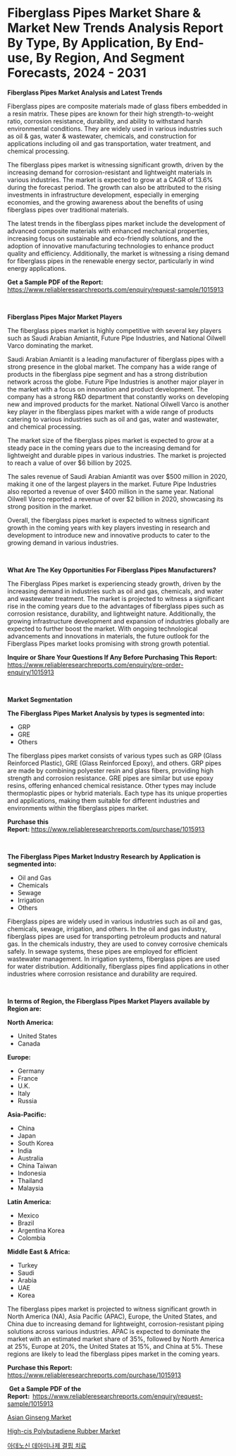 <p><h1>Fiberglass Pipes Market Share & Market New Trends Analysis Report By Type, By Application, By End-use, By Region, And Segment Forecasts, 2024 - 2031</h1></p><p><strong>Fiberglass Pipes Market Analysis and Latest Trends</strong></p>
<p><p>Fiberglass pipes are composite materials made of glass fibers embedded in a resin matrix. These pipes are known for their high strength-to-weight ratio, corrosion resistance, durability, and ability to withstand harsh environmental conditions. They are widely used in various industries such as oil & gas, water & wastewater, chemicals, and construction for applications including oil and gas transportation, water treatment, and chemical processing.</p><p>The fiberglass pipes market is witnessing significant growth, driven by the increasing demand for corrosion-resistant and lightweight materials in various industries. The market is expected to grow at a CAGR of 13.6% during the forecast period. The growth can also be attributed to the rising investments in infrastructure development, especially in emerging economies, and the growing awareness about the benefits of using fiberglass pipes over traditional materials.</p><p>The latest trends in the fiberglass pipes market include the development of advanced composite materials with enhanced mechanical properties, increasing focus on sustainable and eco-friendly solutions, and the adoption of innovative manufacturing technologies to enhance product quality and efficiency. Additionally, the market is witnessing a rising demand for fiberglass pipes in the renewable energy sector, particularly in wind energy applications.</p></p>
<p><strong>Get a Sample PDF of the Report:&nbsp;</strong> <a href="https://www.reliableresearchreports.com/enquiry/request-sample/1015913">https://www.reliableresearchreports.com/enquiry/request-sample/1015913</a></p>
<p>&nbsp;</p>
<p><strong>Fiberglass Pipes Major Market Players</strong></p>
<p><p>The fiberglass pipes market is highly competitive with several key players such as Saudi Arabian Amiantit, Future Pipe Industries, and National Oilwell Varco dominating the market. </p><p>Saudi Arabian Amiantit is a leading manufacturer of fiberglass pipes with a strong presence in the global market. The company has a wide range of products in the fiberglass pipe segment and has a strong distribution network across the globe. Future Pipe Industries is another major player in the market with a focus on innovation and product development. The company has a strong R&D department that constantly works on developing new and improved products for the market. National Oilwell Varco is another key player in the fiberglass pipes market with a wide range of products catering to various industries such as oil and gas, water and wastewater, and chemical processing.</p><p>The market size of the fiberglass pipes market is expected to grow at a steady pace in the coming years due to the increasing demand for lightweight and durable pipes in various industries. The market is projected to reach a value of over $6 billion by 2025. </p><p>The sales revenue of Saudi Arabian Amiantit was over $500 million in 2020, making it one of the largest players in the market. Future Pipe Industries also reported a revenue of over $400 million in the same year. National Oilwell Varco reported a revenue of over $2 billion in 2020, showcasing its strong position in the market.</p><p>Overall, the fiberglass pipes market is expected to witness significant growth in the coming years with key players investing in research and development to introduce new and innovative products to cater to the growing demand in various industries.</p></p>
<p>&nbsp;</p>
<p><strong>What Are The Key Opportunities For Fiberglass Pipes Manufacturers?</strong></p>
<p><p>The Fiberglass Pipes market is experiencing steady growth, driven by the increasing demand in industries such as oil and gas, chemicals, and water and wastewater treatment. The market is projected to witness a significant rise in the coming years due to the advantages of fiberglass pipes such as corrosion resistance, durability, and lightweight nature. Additionally, the growing infrastructure development and expansion of industries globally are expected to further boost the market. With ongoing technological advancements and innovations in materials, the future outlook for the Fiberglass Pipes market looks promising with strong growth potential.</p></p>
<p><strong>Inquire or Share Your Questions If Any Before Purchasing This Report:</strong> <a href="https://www.reliableresearchreports.com/enquiry/pre-order-enquiry/1015913">https://www.reliableresearchreports.com/enquiry/pre-order-enquiry/1015913</a></p>
<p>&nbsp;</p>
<p><strong>Market Segmentation</strong></p>
<p><strong>The Fiberglass Pipes Market Analysis by types is segmented into:</strong></p>
<p><ul><li>GRP</li><li>GRE</li><li>Others</li></ul></p>
<p><p>The fiberglass pipes market consists of various types such as GRP (Glass Reinforced Plastic), GRE (Glass Reinforced Epoxy), and others. GRP pipes are made by combining polyester resin and glass fibers, providing high strength and corrosion resistance. GRE pipes are similar but use epoxy resins, offering enhanced chemical resistance. Other types may include thermoplastic pipes or hybrid materials. Each type has its unique properties and applications, making them suitable for different industries and environments within the fiberglass pipes market.</p></p>
<p><strong>Purchase this Report:&nbsp;</strong><a href="https://www.reliableresearchreports.com/purchase/1015913">https://www.reliableresearchreports.com/purchase/1015913</a></p>
<p>&nbsp;</p>
<p><strong>The Fiberglass Pipes Market Industry Research by Application is segmented into:</strong></p>
<p><ul><li>Oil and Gas</li><li>Chemicals</li><li>Sewage</li><li>Irrigation</li><li>Others</li></ul></p>
<p><p>Fiberglass pipes are widely used in various industries such as oil and gas, chemicals, sewage, irrigation, and others. In the oil and gas industry, fiberglass pipes are used for transporting petroleum products and natural gas. In the chemicals industry, they are used to convey corrosive chemicals safely. In sewage systems, these pipes are employed for efficient wastewater management. In irrigation systems, fiberglass pipes are used for water distribution. Additionally, fiberglass pipes find applications in other industries where corrosion resistance and durability are required.</p></p>
<p>&nbsp;</p>
<p><strong>In terms of Region, the Fiberglass Pipes Market Players available by Region are:</strong></p>
<p>
    <p> <strong> North America: </strong>
        <ul>
            <li>United States</li>
            <li>Canada</li>
        </ul>
        </p> 
    <p> <strong> Europe: </strong>
        <ul>
            <li>Germany</li>
            <li>France</li>
            <li>U.K.</li>
            <li>Italy</li>
            <li>Russia</li>
        </ul>
        </p> 
    <p> <strong> Asia-Pacific: </strong>
        <ul>
            <li>China</li>
            <li>Japan</li>
            <li>South Korea</li>
            <li>India</li>
            <li>Australia</li>
            <li>China Taiwan</li>
            <li>Indonesia</li>
            <li>Thailand</li>
            <li>Malaysia</li>
        </ul>
        </p> 
    <p> <strong> Latin America: </strong>
        <ul>
            <li>Mexico</li>
            <li>Brazil</li>
            <li>Argentina Korea</li>
            <li>Colombia</li>
        </ul>
        </p> 
    <p> <strong> Middle East & Africa: </strong>
        <ul>
            <li>Turkey</li>
            <li>Saudi</li>
            <li>Arabia</li>
            <li>UAE</li>
            <li>Korea</li>
        </ul>
    </p>
    </p>
<p><p>The fiberglass pipes market is projected to witness significant growth in North America (NA), Asia Pacific (APAC), Europe, the United States, and China due to increasing demand for lightweight, corrosion-resistant piping solutions across various industries. APAC is expected to dominate the market with an estimated market share of 35%, followed by North America at 25%, Europe at 20%, the United States at 15%, and China at 5%. These regions are likely to lead the fiberglass pipes market in the coming years.</p></p>
<p><strong>Purchase this Report: </strong><a href="https://www.reliableresearchreports.com/purchase/1015913">https://www.reliableresearchreports.com/purchase/1015913</a></p>
<p>&nbsp;<strong>Get a Sample PDF of the Report:&nbsp;&nbsp;</strong><a href="https://www.reliableresearchreports.com/enquiry/request-sample/1015913">https://www.reliableresearchreports.com/enquiry/request-sample/1015913</a></p>
<p><strong></strong></p>
<p><p><a href="https://summer-dogwood-3e9.notion.site/Asian-Ginseng-Market-Size-Market-Trends-and-Growth-Outlook-forecasted-for-period-from-2024-to-2031-90d36381c5204914a024e9a99e811ed2">Asian Ginseng Market</a></p><p><a href="https://forested-sushi-9b0.notion.site/High-cis-Polybutadiene-Rubber-Market-Size-Growth-and-Forecast-from-2024-2031-070016c763314f6b8b541b32211d2008">High-cis Polybutadiene Rubber Market</a></p><p><a href="https://github.com/bunxhcci35271755/Market-Research-Report-List-1/blob/main/8845009193424.md">아데노신 데아미나제 결핍 치료</a></p></p>